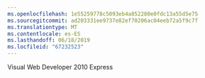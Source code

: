 ```yaml
---
ms.openlocfilehash: 1e55259778c5093eb4a852280e0fdc13a55d5e75
ms.sourcegitcommit: ad203331ee9737e82ef70206ac04eeb72a5f9c7f
ms.translationtype: MT
ms.contentlocale: es-ES
ms.lasthandoff: 06/18/2019
ms.locfileid: "67232523"
---
```

Visual Web Developer 2010 Express